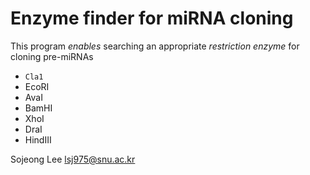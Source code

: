 # Enzyme finder for miRNA cloning

This program _enables_ searching an appropriate *restriction enzyme* for cloning pre-miRNAs

* `Cla1`
* EcoRI
* AvaI
* BamHI
* XhoI
* DraI
* HindIII

Sojeong Lee <lsj975@snu.ac.kr>
